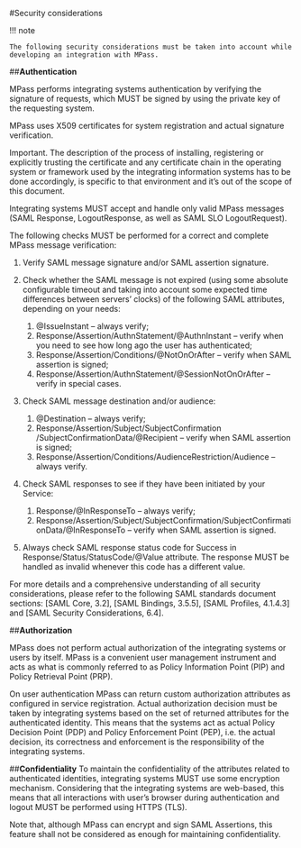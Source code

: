 #Security considerations

!!! note 

    The following security considerations must be taken into account while developing an integration with MPass.

##**Authentication**

MPass performs integrating systems authentication by verifying the signature of requests, which MUST be signed by using the private key of the requesting system.

MPass uses X509 certificates for system registration and actual signature verification.

<span class="red-bold-text">Important.</span> The description of the process of installing, registering or explicitly trusting the certificate and any certificate chain in the operating system or framework used by the integrating information systems has to be done accordingly, is specific to that environment and it’s out of the scope of this document.

Integrating systems MUST accept and handle only valid MPass messages (SAML Response, LogoutResponse, as well as SAML SLO LogoutRequest).

The following checks MUST be performed for a correct and complete MPass message verification:

1. Verify SAML message signature and/or SAML assertion signature.
2. Check whether the SAML message is not expired (using some absolute configurable timeout and taking into account some expected time differences between servers’ clocks) of the following SAML attributes, depending on your needs:
    
    1. @IssueInstant – always verify;
    2. Response/Assertion/AuthnStatement/@AuthnInstant – verify when you need to see how long ago the user has authenticated;
    3. Response/Assertion/Conditions/@NotOnOrAfter – verify when SAML assertion is signed;
    4. Response/Assertion/AuthnStatement/@SessionNotOnOrAfter – verify in special cases.

3. Check SAML message destination and/or audience:
    
    1. @Destination – always verify;
    2. Response/Assertion/Subject/SubjectConfirmation /SubjectConfirmationData/@Recipient – verify when SAML assertion is signed;
    3. Response/Assertion/Conditions/AudienceRestriction/Audience – always verify.

4. Check SAML responses to see if they have been initiated by your Service:

    1. Response/@InResponseTo – always verify;
    2. Response/Assertion/Subject/SubjectConfirmation/SubjectConfirmationData/@InResponseTo – verify when SAML assertion is signed.

5. Always check SAML response status code for Success in Response/Status/StatusCode/@Value attribute. The response MUST be handled as invalid whenever this code has a different value.

For more details and a comprehensive understanding of all security considerations, please refer to the following SAML standards document sections: [SAML Core, 3.2], [SAML Bindings, 3.5.5], [SAML Profiles, 4.1.4.3] and [SAML Security Considerations, 6.4].

##**Authorization**

MPass does not perform actual authorization of the integrating systems or users by itself. MPass is a convenient user management instrument and acts as what is commonly referred to as Policy Information Point (PIP) and Policy Retrieval Point (PRP).

On user authentication MPass can return custom authorization attributes as configured in service registration. Actual authorization decision must be taken by integrating systems based on the set of returned attributes for the authenticated identity. This means that the systems act as actual Policy Decision Point (PDP) and Policy Enforcement Point (PEP), i.e. the actual decision, its correctness and enforcement is the responsibility of the integrating systems.

##**Confidentiality**
To maintain the confidentiality of the attributes related to authenticated identities, integrating systems MUST use some encryption mechanism. Considering that the integrating systems are web-based, this means that all interactions with user’s browser during authentication and logout MUST be performed using HTTPS (TLS).

Note that, although MPass can encrypt and sign SAML Assertions, this feature shall not be considered as enough for maintaining confidentiality.